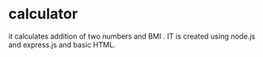 # calculator
it calculates addition of two numbers and BMI . IT is created using node.js and express.js and basic HTML.
